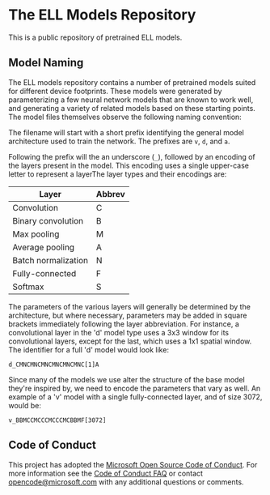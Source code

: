 
# The ELL Models Repository

This is a public repository of pretrained ELL models. 

## Model Naming

The ELL models repository contains a number of pretrained models suited for different device footprints. These models
were generated by parameterizing a few neural network models that are known to work well, and generating a variety of
related models based on these starting points. The model files themselves observe the following naming convention:

The filename will start with a short prefix identifying the general model architecture used to train the network. The 
prefixes are `v`, `d`, and `a`.

Following the prefix will the an underscore (`_`), followed by an encoding of the layers present in the model. This encoding
uses a single upper-case letter to represent a layerThe layer types and their encodings are:

| Layer         | Abbrev |
|--------------------|---|
| Convolution        | C |
| Binary convolution | B |
| Max pooling        | M |
| Average pooling    | A |
| Batch normalization| N |
| Fully-connected    | F |
| Softmax            | S |

The parameters of the various layers will generally be determined by the architecture, but where necessary, parameters may be
added in square brackets immediately following the layer abbreviation. For instance, a convolutional layer in the 'd' model
type uses a 3x3 window for its convolutional layers, except for the last, which uses a 1x1 spatial window. The identifier for 
a full 'd' model would look like:

```
d_CMNCMNCMNCMNCMNCMNC[1]A
```

Since many of the models we use alter the structure of the base model they're inspired by, we need to encode the parameters that
vary as well. An example of a 'v' model with a single fully-connected layer, and of size 3072, would be:

```
v_BBMCCMCCCMCCCMCBBMF[3072]
```

## Code of Conduct

This project has adopted the [Microsoft Open Source Code of Conduct](https://opensource.microsoft.com/codeofconduct/).
For more information see the [Code of Conduct FAQ](https://opensource.microsoft.com/codeofconduct/faq/) or
contact [opencode@microsoft.com](mailto:opencode@microsoft.com) with any additional questions or comments.

